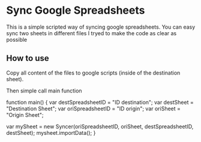 # Sync Google Spreadsheets

This is a simple scripted way of syncing google spreadsheets.
You can easy sync two sheets in different files
I tryed to make the code as clear as possible

## How to use
Copy all content of the files to google scripts (inside of the destination sheet).

Then simple call main function

function main() { 
  var destSpreadsheetID = "ID destination";
  var destSheet = "Destination Sheet";
  var oriSpreadsheetID = "ID origin";
  var oriSheet = "Origin Sheet";
  
  var mySheet = new Syncer(oriSpreadsheetID, oriSheet, destSpreadsheetID, destSheet);
  mysheet.importData();
}

